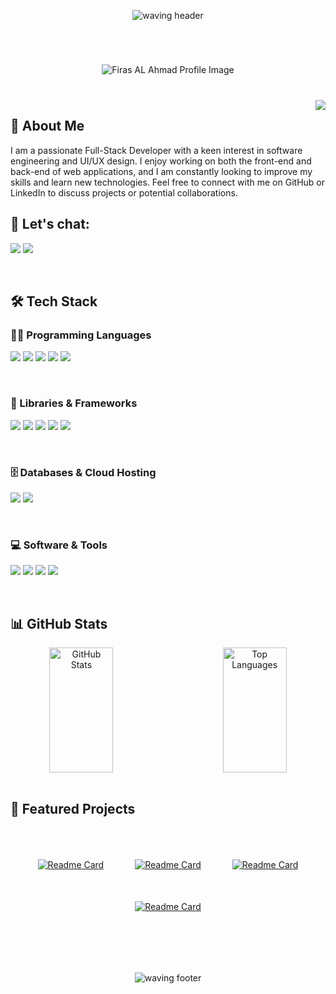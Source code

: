 <div align="center" style="padding-top: 30px; padding-bottom: 30px;">
    <img src="https://capsule-render.vercel.app/api?type=waving&height=130&tokyonight&color=#38bdae" alt="waving header" />
</div>

<div align="center" style="padding-top: 40px; padding-bottom: 40px;">
    <img src="https://github.com/user-attachments/assets/63168c89-8989-4d71-b05c-83ce97f89123" alt="Firas AL Ahmad Profile Image" />
</div>

<img align="right" src="https://visitor-badge.laobi.icu/badge?page_id=Firas-AL-Ahmad.visitor-badge&left_color=purple&right_color=green&left_text=Hello%20Visitors"/>

 ## 💬 About Me

<p>
    I am a passionate Full-Stack Developer with a keen interest in software engineering and UI/UX design. I enjoy working on both the front-end and back-end of web applications, and I am constantly looking to improve my skills and learn new technologies. Feel free to connect with me on GitHub or LinkedIn to discuss projects or potential collaborations.
</p>

## 🔗 Let's chat:

<p>
    <a href="https://www.linkedin.com/in/your-linkedin-profile/"><img src="https://img.shields.io/badge/LinkedIn-0077B5?style=for-the-badge&logo=linkedin&logoColor=white" /></a>
    <a href="https://github.com/your-github-username"><img src="https://img.shields.io/badge/GitHub-181717?style=for-the-badge&logo=github&logoColor=white" /></a>
</p>

<br>

## 🛠 Tech Stack

### 👨‍💻 Programming Languages
<p>
    <img src="https://img.shields.io/badge/C%2B%2B-00599C?style=for-the-badge&logo=c%2B%2B&logoColor=white" />
    <img src="https://img.shields.io/badge/Dart-0175C2?style=for-the-badge&logo=dart&logoColor=white" />
    <img src="https://img.shields.io/badge/HTML5-E34F26?style=for-the-badge&logo=html5&logoColor=white" />
    <img src="https://img.shields.io/badge/CSS3-1572B6?style=for-the-badge&logo=css3&logoColor=white" />
    <img src="https://img.shields.io/badge/JavaScript-F7DF1E?style=for-the-badge&logo=javascript&logoColor=black" />
</p>

<br>

### 🧰 Libraries & Frameworks

<p>
    <img src="https://img.shields.io/badge/React-20232A?style=for-the-badge&logo=react&logoColor=61DAFB" />
    <img src="https://img.shields.io/badge/Bootstrap-563D7C?style=for-the-badge&logo=bootstrap&logoColor=white" />
    <img src="https://img.shields.io/badge/Node.js-339933?style=for-the-badge&logo=nodedotjs&logoColor=white" />
    <img src="https://img.shields.io/badge/Sass-CC6699?style=for-the-badge&logo=sass&logoColor=white" />
    <img src="https://img.shields.io/badge/Selenium-43B02A?style=for-the-badge&logo=selenium&logoColor=white" />
</p>

<br>

### 🗄️ Databases & Cloud Hosting

<p>
    <img src="https://img.shields.io/badge/MySQL-4479A1?style=for-the-badge&logo=mysql&logoColor=white" />
    <img src="https://img.shields.io/badge/Firebase-FFCA28?style=for-the-badge&logo=firebase&logoColor=black" />
</p>

<br>

### 💻 Software & Tools

<p>
    <img src="https://img.shields.io/badge/Git-F05032?style=for-the-badge&logo=git&logoColor=white" />
    <img src="https://img.shields.io/badge/GitHub-181717?style=for-the-badge&logo=github&logoColor=white" />
    <img src="https://img.shields.io/badge/Visual_Studio_Code-0078D4?style=for-the-badge&logo=visual%20studio%20code&logoColor=white" />
    <img src="https://img.shields.io/badge/Figma-F24E1E?style=for-the-badge&logo=figma&logoColor=white" />
</p>

<br>

## 📊 GitHub Stats

<div align="center" style="width: 100%; display: flex; justify-content: center;">
    <img src="https://github-readme-stats.vercel.app/api?username=Firas-AL-Ahmad&theme=tokyonight&show_icons=true" alt="GitHub Stats" style="margin-right: 10%; width:45%; height: 200px;" />
    <img src="https://github-readme-stats.vercel.app/api/top-langs/?username=Firas-AL-Ahmad&theme=tokyonight&layout=compact" alt="Top Languages" style="width: 45%; height: 200px;" />
</div>

<br>

## 🌟 Featured Projects

<div align="center" style="padding-top: 50px; padding-bottom: 50px;">
    <div style="display: flex; flex-wrap: wrap; justify-content: center; gap: 50px;">
        <a href="https://github.com/Firas-AL-Ahmad/training-website">
            <img src="https://github-readme-stats.vercel.app/api/pin/?username=Firas-AL-Ahmad&theme=tokyonight&repo=training-website" alt="Readme Card" />
        </a>
        <a href="https://github.com/Firas-AL-Ahmad/Training-Company-Website">
            <img src="https://github-readme-stats.vercel.app/api/pin/?username=Firas-AL-Ahmad&theme=tokyonight&repo=Training-Company-Website" alt="Readme Card" />
        </a>
        <a href="https://github.com/Firas-AL-Ahmad/TouYuby">
            <img src="https://github-readme-stats.vercel.app/api/pin/?username=Firas-AL-Ahmad&theme=tokyonight&repo=TouYuby" alt="Readme Card" />
        </a>
        <a href="https://github.com/Firas-AL-Ahmad/first-personal-website">
            <img src="https://github-readme-stats.vercel.app/api/pin/?username=Firas-AL-Ahmad&theme=tokyonight&repo=first-personal-website" alt="Readme Card" />
        </a>
    </div>
</div>

<br>

<div align="center" style="padding-top: 30px; padding-bottom: 30px;">
    <img src="https://capsule-render.vercel.app/api?type=waving&height=130&section=footer&color=#2f8b85" alt="waving footer" />
</div>
